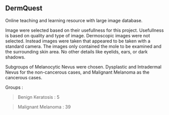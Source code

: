 ## DermQuest

Online teaching and learning resource with large image database.

Image were selected based on their usefullness for this project.
Usefullness is based on quality and type of image. 
Dermoscopic images were not selected. 
Instead images were taken that appeared to be taken with a standard camera. 
The images only contained the mole to be examined and the surrounding skin area. No other details like eyelids, ears, or dark shadows.

Subgroups of Melanocytic Nevus were chosen. Dysplastic and Intradermal Nevus for the non-cancerous cases, and Malignant Melanoma as the cancerous cases. 

Groups : 

> Benign Keratosis : 5

> Malignant Melanoma : 39